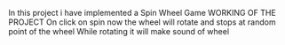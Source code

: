 In this project i have implemented a Spin Wheel Game
WORKING OF THE PROJECT
  On click on spin now the wheel will rotate and stops at random point of the wheel
  While rotating it will make sound of wheel
